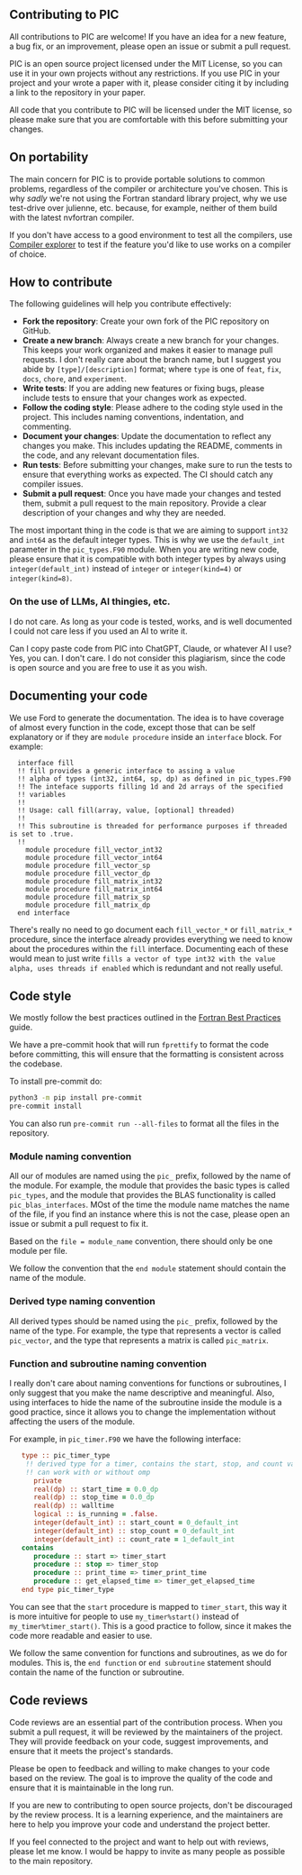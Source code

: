 ## Contributing to PIC

All contributions to PIC are welcome! If you have an idea for a new feature, a bug fix, or an improvement, please open an issue or submit a pull request.

PIC is an open source project licensed under the MIT License, so you can use it in your own projects without any restrictions. If you use PIC in your project and your wrote a paper with it, please consider citing it by including a link to the repository in your paper.

All code that you contribute to PIC will be licensed under the MIT license, so please make sure that you are comfortable with this before submitting your changes.

## On portability

The main concern for PIC is to provide portable solutions to common problems, regardless of the compiler or architecture you've chosen. This is why _sadly_ we're not using the Fortran standard library project, why we use test-drive over julienne, etc. because, for example,  neither of them build with the latest nvfortran compiler.

If you don't have access to a good environment to test all the compilers, use [Compiler explorer](https://godbolt.org/) to test if the feature you'd like to use works on a compiler of choice.

## How to contribute

The following guidelines will help you contribute effectively:

- **Fork the repository**: Create your own fork of the PIC repository on GitHub.
- **Create a new branch**: Always create a new branch for your changes. This keeps your work organized and makes it easier to manage pull requests. I don't really care about the branch name, but I suggest you abide by `[type]/[description]` format; where `type` is one of `feat`, `fix`, `docs`, `chore`, and `experiment`.
- **Write tests**: If you are adding new features or fixing bugs, please include tests to ensure that your changes work as expected.
- **Follow the coding style**: Please adhere to the coding style used in the project. This includes naming conventions, indentation, and commenting.
- **Document your changes**: Update the documentation to reflect any changes you make. This includes updating the README, comments in the code, and any relevant documentation files.
- **Run tests**: Before submitting your changes, make sure to run the tests to ensure that everything works as expected. The CI should catch any compiler issues.
- **Submit a pull request**: Once you have made your changes and tested them, submit a pull request to the main repository. Provide a clear description of your changes and why they are needed.


The most important thing in the code is that we are aiming to support `int32` and `int64` as the default integer types. This is why
we use the `default_int` parameter in the `pic_types.F90` module. When you are writing new code, please ensure that it is compatible with both integer types by always using `integer(default_int)` instead of `integer` or `integer(kind=4)` or `integer(kind=8)`.

### On the use of LLMs, AI thingies, etc.

I do not care. As long as your code is tested, works, and is well documented I could not care less if you used an AI to write it.

Can I copy paste code from PIC into ChatGPT, Claude, or whatever AI I use? Yes, you can. I don't care. I do not consider this plagiarism, since the code is open source and you are free to use it as you wish.

## Documenting your code

We use Ford to generate the documentation. The idea is to have coverage of almost every function in the code, except those that
can be self explanatory or if they are `module procedure` inside an `interface` block. For example:

```
  interface fill
  !! fill provides a generic interface to assing a value
  !! alpha of types (int32, int64, sp, dp) as defined in pic_types.F90
  !! The inteface supports filling 1d and 2d arrays of the specified
  !! variables
  !!
  !! Usage: call fill(array, value, [optional] threaded)
  !!
  !! This subroutine is threaded for performance purposes if threaded is set to .true.
  !!
    module procedure fill_vector_int32
    module procedure fill_vector_int64
    module procedure fill_vector_sp
    module procedure fill_vector_dp
    module procedure fill_matrix_int32
    module procedure fill_matrix_int64
    module procedure fill_matrix_sp
    module procedure fill_matrix_dp
  end interface
```


There's really no need to go document each `fill_vector_*` or `fill_matrix_*` procedure, since the interface already provides
everything we need to know about the procedures within the `fill` interface. Documenting each of these would mean to just
write `fills a vector of type int32 with the value alpha, uses threads if enabled` which is redundant and not really useful.

## Code style

We mostly follow the best practices outlined in the [Fortran Best Practices](https://fortran-lang.org/learn/best-practices/) guide.

We have a pre-commit hook that will run `fprettify` to format the code before committing, this will ensure that the formatting is consistent across the codebase.

To install pre-commit do:

```bash
python3 -m pip install pre-commit
pre-commit install
```

You can also run `pre-commit run --all-files` to format all the files in the repository.

### Module naming convention

All our of modules are named using the `pic_` prefix, followed by the name of the module. For example, the module that provides the basic types is called `pic_types`, and the module that provides the BLAS functionality is called `pic_blas_interfaces`. MOst of the time the module name matches the name of the file, if you find an instance where this is not the case, please open an issue or submit a pull request to fix it.

Based on the `file = module_name` convention, there should only be one module per file.

We follow the convention that the `end module` statement should contain the name of the module.

### Derived type naming convention

All derived types should be named using the `pic_` prefix, followed by the name of the type. For example, the type that represents a vector is called `pic_vector`, and the type that represents a matrix is called `pic_matrix`.

### Function and subroutine naming convention

I really don't care about naming conventions for functions or subroutines, I only suggest that you make the name descriptive and meaningful. Also,
using interfaces to hide the name of the subroutine inside the module is a good practice, since it allows you to change the implementation without affecting the users of the module.

For example, in `pic_timer.F90` we have the following interface:



```fortran
   type :: pic_timer_type
    !! derived type for a timer, contains the start, stop, and count variables
    !! can work with or without omp
      private
      real(dp) :: start_time = 0.0_dp
      real(dp) :: stop_time = 0.0_dp
      real(dp) :: walltime
      logical :: is_running = .false.
      integer(default_int) :: start_count = 0_default_int
      integer(default_int) :: stop_count = 0_default_int
      integer(default_int) :: count_rate = 1_default_int
   contains
      procedure :: start => timer_start
      procedure :: stop => timer_stop
      procedure :: print_time => timer_print_time
      procedure :: get_elapsed_time => timer_get_elapsed_time
   end type pic_timer_type
```


You can see that the `start` procedure is mapped to `timer_start`, this way it is more intuitive for people to use `my_timer%start()` instead of `my_timer%timer_start()`. This is a good practice to follow, since it makes the code more readable and easier to use.

We follow the same convention for functions and subroutines, as we do for modules. This is, the `end function` or `end subroutine` statement should contain the name of the function or subroutine.

## Code reviews

Code reviews are an essential part of the contribution process. When you submit a pull request, it will be reviewed by the maintainers of the project. They will provide feedback on your code, suggest improvements, and ensure that it meets the project's standards.

Please be open to feedback and willing to make changes to your code based on the review. The goal is to improve the quality of the code and ensure that it is maintainable in the long run.

If you are new to contributing to open source projects, don't be discouraged by the review process. It is a learning experience, and the maintainers are here to help you improve your code and understand the project better.

If you feel connected to the project and want to help out with reviews, please let me know. I would be happy to invite as many people as possible to the main repository.
